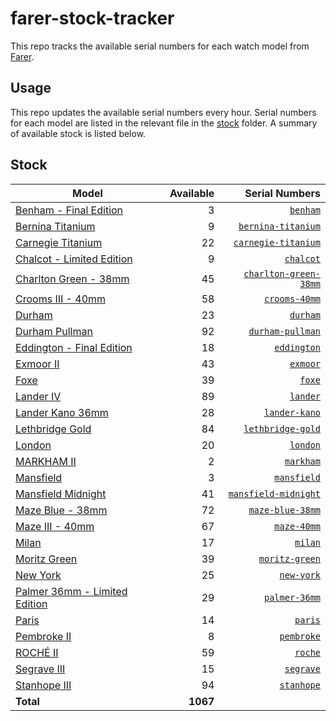 # farer-stock-tracker

This repo tracks the available serial numbers for each watch model from [Farer](https://farer.com).

## Usage

This repo updates the available serial numbers every hour. Serial numbers for each model are listed in the relevant file in the [stock](./stock) folder. A summary of available stock is listed below.

## Stock

| Model | Available | Serial Numbers |
| ----- | --------: | -------------: |
| [Benham - Final Edition](https://usd.farer.com/products/benham) | 3 | [`benham`](./stock/benham) |
| [Bernina Titanium](https://usd.farer.com/products/bernina-titanium) | 9 | [`bernina-titanium`](./stock/bernina-titanium) |
| [Carnegie Titanium](https://usd.farer.com/products/carnegie-titanium) | 22 | [`carnegie-titanium`](./stock/carnegie-titanium) |
| [Chalcot - Limited Edition](https://usd.farer.com/products/chalcot) | 9 | [`chalcot`](./stock/chalcot) |
| [Charlton Green - 38mm](https://usd.farer.com/products/charlton-green-38mm) | 45 | [`charlton-green-38mm`](./stock/charlton-green-38mm) |
| [Crooms III - 40mm](https://usd.farer.com/products/crooms-40mm) | 58 | [`crooms-40mm`](./stock/crooms-40mm) |
| [Durham](https://usd.farer.com/products/durham) | 23 | [`durham`](./stock/durham) |
| [Durham Pullman](https://usd.farer.com/products/durham-pullman) | 92 | [`durham-pullman`](./stock/durham-pullman) |
| [Eddington - Final Edition](https://usd.farer.com/products/eddington) | 18 | [`eddington`](./stock/eddington) |
| [Exmoor II](https://usd.farer.com/products/exmoor) | 43 | [`exmoor`](./stock/exmoor) |
| [Foxe](https://usd.farer.com/products/foxe) | 39 | [`foxe`](./stock/foxe) |
| [Lander IV](https://usd.farer.com/products/lander) | 89 | [`lander`](./stock/lander) |
| [Lander Kano 36mm](https://usd.farer.com/products/lander-kano) | 28 | [`lander-kano`](./stock/lander-kano) |
| [Lethbridge Gold](https://usd.farer.com/products/lethbridge-gold) | 84 | [`lethbridge-gold`](./stock/lethbridge-gold) |
| [London](https://usd.farer.com/products/london) | 20 | [`london`](./stock/london) |
| [MARKHAM II](https://usd.farer.com/products/markham) | 2 | [`markham`](./stock/markham) |
| [Mansfield](https://usd.farer.com/products/mansfield) | 3 | [`mansfield`](./stock/mansfield) |
| [Mansfield Midnight](https://usd.farer.com/products/mansfield-midnight) | 41 | [`mansfield-midnight`](./stock/mansfield-midnight) |
| [Maze Blue - 38mm](https://usd.farer.com/products/maze-blue-38mm) | 72 | [`maze-blue-38mm`](./stock/maze-blue-38mm) |
| [Maze III - 40mm](https://usd.farer.com/products/maze-40mm) | 67 | [`maze-40mm`](./stock/maze-40mm) |
| [Milan](https://usd.farer.com/products/milan) | 17 | [`milan`](./stock/milan) |
| [Moritz Green](https://usd.farer.com/products/moritz-green) | 39 | [`moritz-green`](./stock/moritz-green) |
| [New York](https://usd.farer.com/products/new-york) | 25 | [`new-york`](./stock/new-york) |
| [Palmer 36mm - Limited Edition](https://usd.farer.com/products/palmer-36mm) | 29 | [`palmer-36mm`](./stock/palmer-36mm) |
| [Paris](https://usd.farer.com/products/paris) | 14 | [`paris`](./stock/paris) |
| [Pembroke II](https://usd.farer.com/products/pembroke) | 8 | [`pembroke`](./stock/pembroke) |
| [ROCHÉ II](https://usd.farer.com/products/roche) | 59 | [`roche`](./stock/roche) |
| [Segrave III](https://usd.farer.com/products/segrave) | 15 | [`segrave`](./stock/segrave) |
| [Stanhope III](https://usd.farer.com/products/stanhope) | 94 | [`stanhope`](./stock/stanhope) |
| **Total** | **1067** | |
